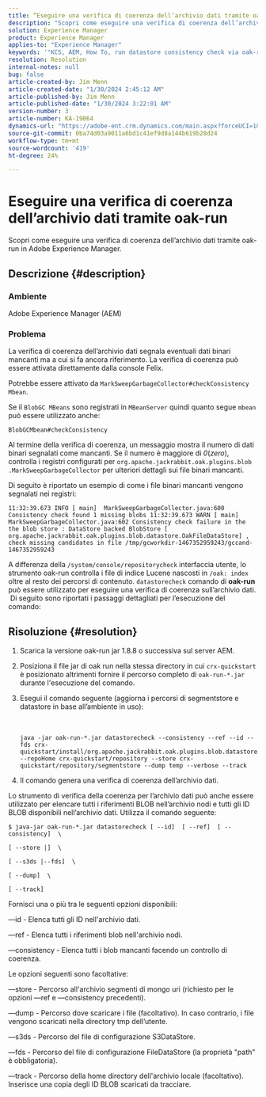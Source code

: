 ```yaml
---
title: “Eseguire una verifica di coerenza dell’archivio dati tramite oak-run”
description: "Scopri come eseguire una verifica di coerenza dell’archivio dati tramite oak-run in Adobe Experience Manager."
solution: Experience Manager
product: Experience Manager
applies-to: "Experience Manager"
keywords: '"KCS, AEM, How To, run datastore consistency check via oak-run, Adobe Experience Manager" (Come eseguire la verifica di coerenza dell’archivio dati tramite oak-run,)'
resolution: Resolution
internal-notes: null
bug: false
article-created-by: Jim Menn
article-created-date: "1/30/2024 2:45:12 AM"
article-published-by: Jim Menn
article-published-date: "1/30/2024 3:22:01 AM"
version-number: 3
article-number: KA-19064
dynamics-url: "https://adobe-ent.crm.dynamics.com/main.aspx?forceUCI=1&pagetype=entityrecord&etn=knowledgearticle&id=2c0b9c95-19bf-ee11-9079-6045bd006268"
source-git-commit: 0ba74d03a9011a6bd1c41ef9d8a144b619b28d24
workflow-type: tm+mt
source-wordcount: '419'
ht-degree: 24%

---
```


# Eseguire una verifica di coerenza dell’archivio dati tramite oak-run


Scopri come eseguire una verifica di coerenza dell’archivio dati tramite oak-run in Adobe Experience Manager.

## Descrizione {#description}


### Ambiente

Adobe Experience Manager (AEM)

### Problema

La verifica di coerenza dell’archivio dati segnala eventuali dati binari mancanti ma a cui si fa ancora riferimento. La verifica di coerenza può essere attivata direttamente dalla console Felix.

Potrebbe essere attivato da `MarkSweepGarbageCollector#checkConsistency Mbean`.

Se il `BlobGC MBeans` sono registrati in `MBeanServer` quindi quanto segue `mbean` può essere utilizzato anche:

`BlobGCMbean#checkConsistency`

Al termine della verifica di coerenza, un messaggio mostra il numero di dati binari segnalati come mancanti. Se il numero è maggiore di *0*(*zero*), controlla i registri configurati per `org.apache.jackrabbit.oak.plugins.blob .MarkSweepGarbageCollector` per ulteriori dettagli sui file binari mancanti.

Di seguito è riportato un esempio di come i file binari mancanti vengono segnalati nei registri:




```
11:32:39.673 INFO [ main]  MarkSweepGarbageCollector.java:600 Consistency check found 1 missing blobs 11:32:39.673 WARN [ main]  MarkSweepGarbageCollector.java:602 Consistency check failure in the the blob store : DataStore backed BlobStore [ org.apache.jackrabbit.oak.plugins.blob.datastore.OakFileDataStore] , check missing candidates in file /tmp/gcworkdir-1467352959243/gccand-1467352959243
```




A differenza della `/system/console/repositorycheck` interfaccia utente, lo strumento oak-run controlla i file di indice Lucene nascosti in `/oak: index` oltre al resto dei percorsi di contenuto. `datastorecheck` comando di <b>oak-run </b>può essere utilizzato per eseguire una verifica di coerenza sull’archivio dati.  Di seguito sono riportati i passaggi dettagliati per l’esecuzione del comando:


## Risoluzione {#resolution}


1. Scarica la versione oak-run jar 1.8.8 o successiva sul server AEM.
2. Posiziona il file jar di oak run nella stessa directory in cui `crx-quickstart` è posizionato altrimenti fornire il percorso completo di `oak-run-*.jar` durante l&#39;esecuzione del comando.
3. Esegui il comando seguente (aggiorna i percorsi di segmentstore e datastore in base all’ambiente in uso):<br><br><br>

   ```
   java -jar oak-run-*.jar datastorecheck --consistency --ref --id --fds crx-quickstart/install/org.apache.jackrabbit.oak.plugins.blob.datastore.FileDataStore.config --repoHome crx-quickstart/repository --store crx-quickstart/repository/segmentstore --dump temp --verbose --track
   ```

4. Il comando genera una verifica di coerenza dell’archivio dati.




Lo strumento di verifica della coerenza per l’archivio dati può anche essere utilizzato per elencare tutti i riferimenti BLOB nell’archivio nodi e tutti gli ID BLOB disponibili nell’archivio dati. Utilizza il comando seguente:

`$ java-jar oak-run-*.jar datastorecheck [ --id]  [ --ref]  [ --consistency]  \`

`[ --store |]  \`

`[ --s3ds |--fds]  \`

`[ --dump]  \`

`[ --track]`



Fornisci una o più tra le seguenti opzioni disponibili:

—id - Elenca tutti gli ID nell&#39;archivio dati.

—ref - Elenca tutti i riferimenti blob nell&#39;archivio nodi.

—consistency - Elenca tutti i blob mancanti facendo un controllo di coerenza.



Le opzioni seguenti sono facoltative:

—store - Percorso all&#39;archivio segmenti di mongo uri (richiesto per le opzioni —ref e —consistency precedenti).

—dump - Percorso dove scaricare i file (facoltativo). In caso contrario, i file vengono scaricati nella directory tmp dell’utente.

—s3ds - Percorso del file di configurazione S3DataStore.

—fds - Percorso del file di configurazione FileDataStore (la proprietà &quot;path&quot; è obbligatoria).

—track - Percorso della home directory dell&#39;archivio locale (facoltativo). Inserisce una copia degli ID BLOB scaricati da tracciare.
